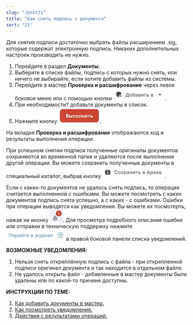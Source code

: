 ```yaml
---
slug: "/post21"
title: "Как снять подпись с документа"
sort: "21"
---
```


Для снятия подписи достаточно выбрать файлы расширением .sig, которые содержат электронную подпись. Никаких дополнительных настроек производить не нужно.


1. Перейдите в раздел **Документы**.
2. Выберите в списке файлы, подпись с которых нужно снять, или ничего не выбирайте, если хотите добавить файлы из системы.
3. Перейдите в мастер **Проверка и расшифрование** через левое боковое меню  или с помощью кнопки ![add-to-button.jpg](./images/add-to-button.jpg "Добавить в").
4. При необходимости? добавьте документы в список.
5. Нажмите кнопку ![execute-button.jpg](./images/execute-button.jpg "Выполнить"). 

На вкладке **Проверка и расшифрование** отображаются ход и результаты выполнения операции.

При успешном снятии подписи полученные оригиналы документов сохраняются во временной папке и удаляются после выполнения другой операции. Вы можете сохранить полученные документы в специальный каталог, выбрав кнопку ![save-to-archive-button.jpg](./images/save-to-archive-button.jpg "В архив").

Если с каких-то документов не удалось снять подпись, то операция считается выполненной с ошибками. Вы можете посмотреть с каких документов подпись снята успешно, а с каких - с ошибками. 
Ошибки при операции выводятся как уведомления. Вы можете их посмотерть, нажав на иконку ![notifications-button.jpg](./images/notifications-button.jpg "События"). Для просмотра подробного описания ошибки или отправки в техническую поддержку нажмите ![to-log-button.jpg](./images/to-log-button.jpg "Перейти в журнал") в правой боковой панели списка уведомлений.

**ВОЗМОЖНЫЕ УВЕДОМЛЕНИЯ:**

1. Нельзя снять откреплённую подпись с файла - при открепленной подписи оригинал документа и так находится в отдельном файле.
2. Не удалось открыть файл - добавленные в мастер документы были удалены или по какой-то причине доступны.


**ИНСТРУКЦИИ ПО ТЕМЕ:**  

1. [Как добавить документы в мастер.](https://docs.cryptoarm.ru/v3.0-Beta/004-documents/add-docs)  
2.  [Как посмотреть уведомления.](https://docs.cryptoarm.ru/v3.0-Beta/007-cryptoarm/notifications)  
3. [Действия с результатами операций.](https://docs.cryptoarm.ru/v3.0-Beta/004-documents/operations-result)  
